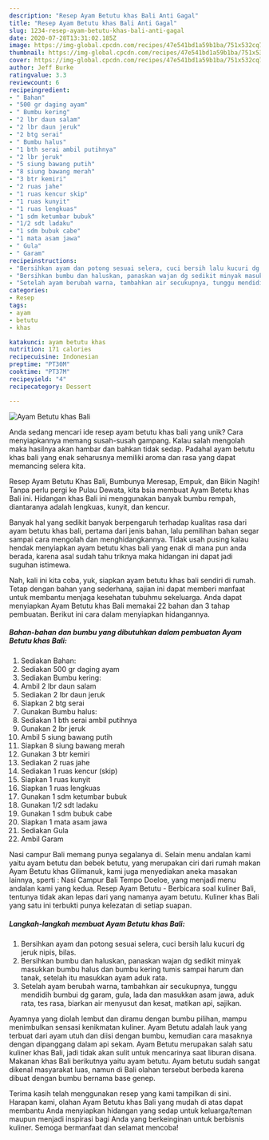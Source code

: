 ```yaml
---
description: "Resep Ayam Betutu khas Bali Anti Gagal"
title: "Resep Ayam Betutu khas Bali Anti Gagal"
slug: 1234-resep-ayam-betutu-khas-bali-anti-gagal
date: 2020-07-28T13:31:02.185Z
image: https://img-global.cpcdn.com/recipes/47e541bd1a59b1ba/751x532cq70/ayam-betutu-khas-bali-foto-resep-utama.jpg
thumbnail: https://img-global.cpcdn.com/recipes/47e541bd1a59b1ba/751x532cq70/ayam-betutu-khas-bali-foto-resep-utama.jpg
cover: https://img-global.cpcdn.com/recipes/47e541bd1a59b1ba/751x532cq70/ayam-betutu-khas-bali-foto-resep-utama.jpg
author: Jeff Burke
ratingvalue: 3.3
reviewcount: 6
recipeingredient:
- " Bahan"
- "500 gr daging ayam"
- " Bumbu kering"
- "2 lbr daun salam"
- "2 lbr daun jeruk"
- "2 btg serai"
- " Bumbu halus"
- "1 bth serai ambil putihnya"
- "2 lbr jeruk"
- "5 siung bawang putih"
- "8 siung bawang merah"
- "3 btr kemiri"
- "2 ruas jahe"
- "1 ruas kencur skip"
- "1 ruas kunyit"
- "1 ruas lengkuas"
- "1 sdm ketumbar bubuk"
- "1/2 sdt ladaku"
- "1 sdm bubuk cabe"
- "1 mata asam jawa"
- " Gula"
- " Garam"
recipeinstructions:
- "Bersihkan ayam dan potong sesuai selera, cuci bersih lalu kucuri dg jeruk nipis, bilas."
- "Bersihkan bumbu dan haluskan, panaskan wajan dg sedikit minyak masukkan bumbu halus dan bumbu kering tumis sampai harum dan tanak, setelah itu masukkan ayam aduk rata."
- "Setelah ayam berubah warna, tambahkan air secukupnya, tunggu mendidih bumbui dg garam, gula, lada dan masukkan asam jawa, aduk rata, tes rasa, biarkan air menyusut dan kesat, matikan api, sajikan."
categories:
- Resep
tags:
- ayam
- betutu
- khas

katakunci: ayam betutu khas 
nutrition: 171 calories
recipecuisine: Indonesian
preptime: "PT30M"
cooktime: "PT37M"
recipeyield: "4"
recipecategory: Dessert

---
```



![Ayam Betutu khas Bali](https://img-global.cpcdn.com/recipes/47e541bd1a59b1ba/751x532cq70/ayam-betutu-khas-bali-foto-resep-utama.jpg)

Anda sedang mencari ide resep ayam betutu khas bali yang unik? Cara menyiapkannya memang susah-susah gampang. Kalau salah mengolah maka hasilnya akan hambar dan bahkan tidak sedap. Padahal ayam betutu khas bali yang enak seharusnya memiliki aroma dan rasa yang dapat memancing selera kita.

Resep Ayam Betutu Khas Bali, Bumbunya Meresap, Empuk, dan Bikin Nagih! Tanpa perlu pergi ke Pulau Dewata, kita bsia membuat Ayam Betetu khas Bali ini. Hidangan khas Bali ini menggunakan banyak bumbu rempah, diantaranya adalah lengkuas, kunyit, dan kencur.

Banyak hal yang sedikit banyak berpengaruh terhadap kualitas rasa dari ayam betutu khas bali, pertama dari jenis bahan, lalu pemilihan bahan segar sampai cara mengolah dan menghidangkannya. Tidak usah pusing kalau hendak menyiapkan ayam betutu khas bali yang enak di mana pun anda berada, karena asal sudah tahu triknya maka hidangan ini dapat jadi suguhan istimewa.


Nah, kali ini kita coba, yuk, siapkan ayam betutu khas bali sendiri di rumah. Tetap dengan bahan yang sederhana, sajian ini dapat memberi manfaat untuk membantu menjaga kesehatan tubuhmu sekeluarga. Anda dapat menyiapkan Ayam Betutu khas Bali memakai 22 bahan dan 3 tahap pembuatan. Berikut ini cara dalam menyiapkan hidangannya.

<!--inarticleads1-->

##### Bahan-bahan dan bumbu yang dibutuhkan dalam pembuatan Ayam Betutu khas Bali:

1. Sediakan  Bahan:
1. Sediakan 500 gr daging ayam
1. Sediakan  Bumbu kering:
1. Ambil 2 lbr daun salam
1. Sediakan 2 lbr daun jeruk
1. Siapkan 2 btg serai
1. Gunakan  Bumbu halus:
1. Sediakan 1 bth serai ambil putihnya
1. Gunakan 2 lbr jeruk
1. Ambil 5 siung bawang putih
1. Siapkan 8 siung bawang merah
1. Gunakan 3 btr kemiri
1. Sediakan 2 ruas jahe
1. Sediakan 1 ruas kencur (skip)
1. Siapkan 1 ruas kunyit
1. Siapkan 1 ruas lengkuas
1. Gunakan 1 sdm ketumbar bubuk
1. Gunakan 1/2 sdt ladaku
1. Gunakan 1 sdm bubuk cabe
1. Siapkan 1 mata asam jawa
1. Sediakan  Gula
1. Ambil  Garam


Nasi campur Bali memang punya segalanya di. Selain menu andalan kami yaitu ayam betutu dan bebek betutu, yang merupakan ciri dari rumah makan Ayam Betutu khas Gilimanuk, kami juga menyediakan aneka masakan lainnya, sperti : Nasi Campur Bali Tempo Doeloe, yang menjadi menu andalan kami yang kedua. Resep Ayam Betutu - Berbicara soal kuliner Bali, tentunya tidak akan lepas dari yang namanya ayam betutu. Kuliner khas Bali yang satu ini terbukti punya kelezatan di setiap suapan. 

<!--inarticleads2-->

##### Langkah-langkah membuat Ayam Betutu khas Bali:

1. Bersihkan ayam dan potong sesuai selera, cuci bersih lalu kucuri dg jeruk nipis, bilas.
1. Bersihkan bumbu dan haluskan, panaskan wajan dg sedikit minyak masukkan bumbu halus dan bumbu kering tumis sampai harum dan tanak, setelah itu masukkan ayam aduk rata.
1. Setelah ayam berubah warna, tambahkan air secukupnya, tunggu mendidih bumbui dg garam, gula, lada dan masukkan asam jawa, aduk rata, tes rasa, biarkan air menyusut dan kesat, matikan api, sajikan.


Ayamnya yang diolah lembut dan diramu dengan bumbu pilihan, mampu menimbulkan sensasi kenikmatan kuliner. Ayam Betutu adalah lauk yang terbuat dari ayam utuh dan diisi dengan bumbu, kemudian cara masaknya dengan dipanggang dalam api sekam. Ayam Betutu merupakan salah satu kuliner khas Bali, jadi tidak akan sulit untuk mencarinya saat liburan disana. Makanan khas Bali berikutnya yaitu ayam betutu. Ayam betutu sudah sangat dikenal masyarakat luas, namun di Bali olahan tersebut berbeda karena dibuat dengan bumbu bernama base genep. 

Terima kasih telah menggunakan resep yang kami tampilkan di sini. Harapan kami, olahan Ayam Betutu khas Bali yang mudah di atas dapat membantu Anda menyiapkan hidangan yang sedap untuk keluarga/teman maupun menjadi inspirasi bagi Anda yang berkeinginan untuk berbisnis kuliner. Semoga bermanfaat dan selamat mencoba!

